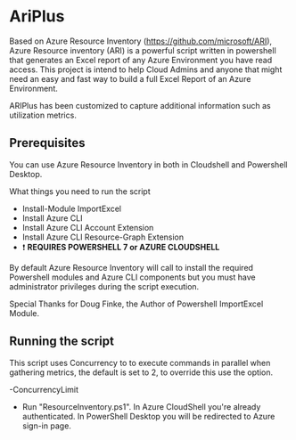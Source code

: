 # AriPlus

Based on Azure Resource Inventory (https://github.com/microsoft/ARI), Azure Resource inventory (ARI) is a powerful script written in powershell that generates an Excel report of any Azure Environment you have read access.
This project is intend to help Cloud Admins and anyone that might need an easy and fast way to build a full Excel Report of an Azure Environment.

ARIPlus has been customized to capture additional information such as utilization metrics.

## Prerequisites
You can use Azure Resource Inventory in both in Cloudshell and Powershell Desktop.

What things you need to run the script

* Install-Module ImportExcel
* Install Azure CLI
* Install Azure CLI Account Extension
* Install Azure CLI Resource-Graph Extension
* :exclamation: **REQUIRES POWERSHELL 7 or AZURE CLOUDSHELL**
  
By default Azure Resource Inventory will call to install the required Powershell modules and Azure CLI components but you must have administrator privileges during the script execution.

Special Thanks for Doug Finke, the Author of Powershell ImportExcel Module.

## Running the script

This script uses Concurrency to to execute commands in parallel when gathering metrics, the default is set to 2, to override this use the option.

  -ConcurrencyLimit <value> 

* Run "ResourceInventory.ps1". In Azure CloudShell you're already authenticated. In PowerShell Desktop you will be redirected to  Azure sign-in page. 

